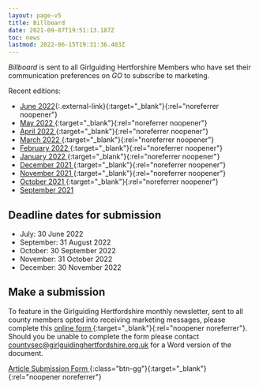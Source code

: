 ```yaml
---
layout: page-v5
title: Billboard
date: 2021-09-07T19:51:13.187Z
toc: news
lastmod: 2022-06-15T19:31:36.403Z
---
```


_Billboard_ is sent to all Girlguiding Hertforshire Members who have set their communication preferences on _GO_ to subscribe to marketing.

Recent editions:

- [June 2022](https://mailchi.mp/586f9b294f22/june-2022-billboard-13502192){:.external-link}{:target="_blank"}{:rel="noreferrer noopener"}
- [May 2022 <i class="fa fa-external-link"></i>](https://mailchi.mp/19c64a151e40/may-2022-billboard-13497112){:target="_blank"}{:rel="noreferrer noopener"}
- [April 2022 <i class="fa fa-external-link"></i>](https://mailchi.mp/68a62c9920e7/april-2022-billboard-13450640){:target="_blank"}{:rel="noreferrer noopener"}
- [March 2022 <i class="fa fa-external-link"></i>](https://mailchi.mp/29e184bd9d33/march-2022-billboard-13447924){:target="_blank"}{:rel="noreferrer noopener"}
- [February 2022 <i class="fa fa-external-link"></i>](https://mailchi.mp/1c4050de964e/feb-2022-billboard-6537356){:target="_blank"}{:rel="noreferrer noopener"}
- [January 2022 <i class="fa fa-external-link"></i>](https://mailchi.mp/5f7bc6af2310/jan-2022-billboard-6534420){:target="_blank"}{:rel="noreferrer noopener"}
- [December 2021 <i class="fa fa-external-link"></i>](https://mailchi.mp/38a6694a010d/dec-2021-billboard-6529040){:target="_blank"}{:rel="noreferrer noopener"}
- [November 2021 <i class="fa fa-external-link"></i>](https://mailchi.mp/727accb72bee/nov-2021-billboard-6525976){:target="_blank"}{:rel="noreferrer noopener"}
- [October 2021 <i class="fa fa-external-link"></i>](https://mailchi.mp/2efbb058862e/oct-2021-billboard-6520952){:target="_blank"}{:rel="noreferrer noopener"}
- [September 2021 <i class="fa fa-file-pdf-o"></i>](/assets/docs/september-2021-newsletter.pdf)

## Deadline dates for submission

- July: 30 June 2022
- September: 31 August 2022
- October: 30 September 2022
- November: 31 October 2022
- December: 30 November 2022

## Make a submission

To feature in the Girlguiding Hertfordshire monthly newsletter, sent to all county members opted into receiving marketing messages, please complete this [online form  <i class="fa fa-external-link"></i>](https://forms.office.com/Pages/ResponsePage.aspx?id=3yob_CzTykeMNWNnWM6OwYCE4GYtXJ9Ogtjv7oAM_iJUMENVSEM5TEFGQUNVQ1BERklIT0ozUzcwMi4u){:target="_blank"}{:rel="noopener noreferrer"}.  Should you be unable to complete the form please contact <countysec@girlguidinghertfordshire.org.uk> for a Word version of the document.

[Article Submission Form <i class="fa fa-external-link"></i>](https://forms.office.com/Pages/ResponsePage.aspx?id=3yob_CzTykeMNWNnWM6OwYCE4GYtXJ9Ogtjv7oAM_iJUMENVSEM5TEFGQUNVQ1BERklIT0ozUzcwMi4u){:class="btn-gg"}{:target="_blank"}{:rel="noopener noreferrer"}
